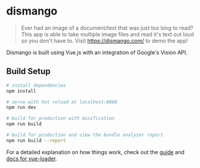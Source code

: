 # dismango

> Ever had an image of a document/text that was just too long to read? This app is able to take multiple image files and read it's text out loud so you don't have to. Visit https://dismango.com/ to demo the app!

Dismango is built using Vue.js with an integration of Google's Vision API.

## Build Setup

``` bash
# install dependencies
npm install

# serve with hot reload at localhost:8080
npm run dev

# build for production with minification
npm run build

# build for production and view the bundle analyzer report
npm run build --report
```

For a detailed explanation on how things work, check out the [guide](http://vuejs-templates.github.io/webpack/) and [docs for vue-loader](http://vuejs.github.io/vue-loader).
